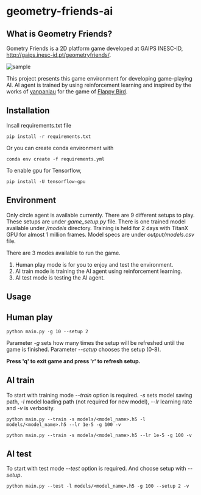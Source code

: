 # geometry-friends-ai

## What is Geometry Friends?
Gometry Friends is a 2D platform game developed at GAIPS INESC-ID, http://gaips.inesc-id.pt/geometryfriends/.

![sample](images/human_game.gif)

This project presents this game environment for developing game-playing AI.
AI agent is trained by using reinforcement learning and inspired by the works of [yanpanlau](https://github.com/yanpanlau)
for the game of [Flappy Bird](https://github.com/yanpanlau/Keras-FlappyBird).

## Installation

Insall requirements.txt file

`pip install -r requirements.txt`

Or you can create conda environment with

`conda env create -f requirements.yml`

To enable gpu for Tensorflow,

`pip install -U tensorflow-gpu`

## Environment

Only circle agent is available currently. There are 9 different setups to play. These setups are under *game_setup.py* file.
There is one trained model available under */models* directory. Training is held for 2 days with TitanX GPU for almost 1 million frames.
Model specs are under *output/models.csv* file.

There are 3 modes available to run the game.

1. Human play mode is for you to enjoy and test the environment.
2. AI train mode is training the AI agent using reinforcement learning.
3. AI test mode is testing the AI agent.

## Usage

## Human play
`python main.py -g 10 --setup 2`  <!-- Game over after 10 finishes of a setup -->

Parameter *-g* sets how many times the setup will be refreshed until the game is finished.
Parameter *--setup* chooses the setup (0-8).

**Press 'q' to exit game and press 'r' to refresh setup.**

## AI train
To start with training mode *--train* option is required. *-s* sets model saving path, *-l* model loading path (not required for new model), *--lr* learning rate and *-v* is verbosity.

<!-- Load model with -l, save with -s, --lr learning rate, -v for verbose, --setup for different setups -->
`python main.py --train -s models/<model_name>.h5 -l models/<model_name>.h5 --lr 1e-5 -g 100 -v`

`python main.py --train -s models/<model_name>.h5 --lr 1e-5 -g 100 -v`		<!-- New model, no load -->

## AI test
To start with test mode *--test* option is required. And choose setup with *--setup*.

`python main.py --test -l models/<model_name>.h5 -g 100 --setup 2 -v`
